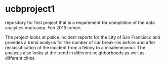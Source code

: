 # ucbproject1
repository for first project that is a requirement for completion of the data analytics bootcamp. 
Feb 2019 cohort.

The project looks at police incident reports for the city of San Francisco and provides a trend analysis for the number of car break-ins before and after reclassification of the incident from a felony to a misdemeanour. The analysis also looks at the trend in different neighborhoods as well as different cities.
